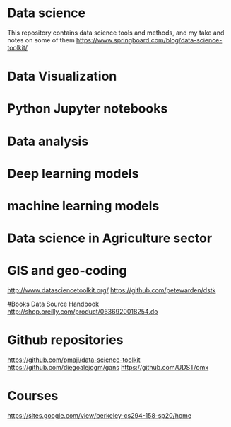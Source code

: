 # Data science
This repository contains data science tools and methods, and my take and notes on some of them
https://www.springboard.com/blog/data-science-toolkit/

# Data Visualization
# Python Jupyter notebooks 
# Data analysis
# Deep learning models
# machine learning models
# Data science in Agriculture sector
# GIS and geo-coding
http://www.datasciencetoolkit.org/
https://github.com/petewarden/dstk

#Books 
Data Source Handbook
http://shop.oreilly.com/product/0636920018254.do

# Github repositories 
https://github.com/pmaji/data-science-toolkit
https://github.com/diegoalejogm/gans
https://github.com/UDST/omx

# Courses 
https://sites.google.com/view/berkeley-cs294-158-sp20/home

